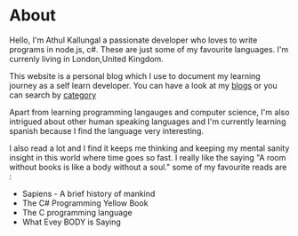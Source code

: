 # About

Hello, I'm Athul Kallungal a passionate developer who loves to write programs in node.js, c#.
These are just some of my favourite languages. I'm currenly living in
London,United Kingdom.

This website is a personal blog which I use to document my learning journey as a self learn developer. You can have a look at my [blogs](/) or you can search by [category](/categories)

Apart from learning programming langauges and computer science, I'm
also intrigued about other human speaking languages and I'm currently
learning spanish because I find the language very interesting.

I also read a lot and I find it keeps me thinking and keeping my
mental sanity insight in this world where time goes so fast. I really
like the saying "A room without books is like a body without a soul."
some of my favourite reads are :

- Sapiens - A brief history of mankind
- The C# Programming Yellow Book
- The C programming language
- What Evey BODY is Saying
